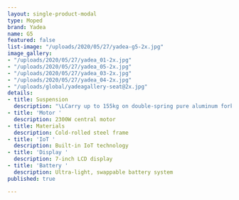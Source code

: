 ```yaml
---
layout: single-product-modal
type: Moped
brand: Yadea
name: G5
featured: false
list-image: "/uploads/2020/05/27/yadea-g5-2x.jpg"
image_gallery:
- "/uploads/2020/05/27/yadea_01-2x.jpg"
- "/uploads/2020/05/27/yadea_05-2x.jpg"
- "/uploads/2020/05/27/yadea_03-2x.jpg"
- "/uploads/2020/05/27/yadea_04-2x.jpg"
- "/uploads/global/yadeagallery-seat@2x.jpg"
details:
- title: Suspension
  description: "\LCarry up to 155kg on double-spring pure aluminum forks"
- title: 'Motor '
  description: 2300W central motor
- title: Materials
  description: Cold-rolled steel frame
- title: 'IoT '
  description: Built-in IoT technology
- title: 'Display '
  description: 7-inch LCD display
- title: 'Battery '
  description: Ultra-light, swappable battery system
published: true

---
```

